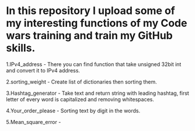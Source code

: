 # In this repository I upload some of my interesting functions of my Code wars training and train my GitHub skills.

1.IPv4_address - There you can find function that take unsigned 32bit int and convert it to IPv4 address.

2.sorting_weight - Create list of dictionaries then sorting them.

3.Hashtag_generator - Take text and return string with leading hashtag,
first letter of every word is capitalized and removing whitespaces.

4.Your_order_please - Sorting text by digit in the words.

5.Mean_square_error -
